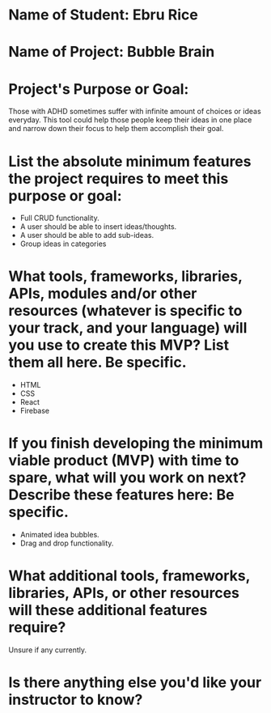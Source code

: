 # Name of Student: Ebru Rice

# Name of Project: Bubble Brain

# Project's Purpose or Goal: 
Those with ADHD sometimes suffer with infinite amount of choices or ideas everyday. This tool could help those people keep their ideas in one place and narrow down their focus to help them accomplish their goal. 


# List the absolute minimum features the project requires to meet this purpose or goal:
* Full CRUD functionality.
* A user should be able to insert ideas/thoughts.
* A user should be able to add sub-ideas. 
* Group ideas in categories


# What tools, frameworks, libraries, APIs, modules and/or other resources (whatever is specific to your track, and your language) will you use to create this MVP? List them all here. Be specific.
* HTML
* CSS
* React
* Firebase


# If you finish developing the minimum viable product (MVP) with time to spare, what will you work on next? Describe these features here: Be specific.
* Animated idea bubbles.  
* Drag and drop functionality.



# What additional tools, frameworks, libraries, APIs, or other resources will these additional features require?
Unsure if any currently.

# Is there anything else you'd like your instructor to know?
